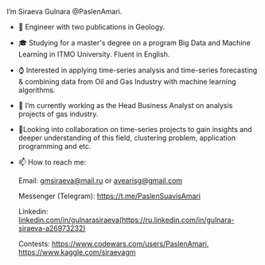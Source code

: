 I’m Siraeva Gulnara @PaslenAmari. 



- :rocket: Engineer with two publications in Geology. 



- :mortar_board: Studying for a master's degree on a program Big Data and Machine Learning in ITMO University. Fluent in English.



- :watch: Interested in applying time-series analysis and time-series forecasting & combining data from Oil and Gas Industry with machine learning algorithms.



- :construction_worker: I’m currently working as the Head Business Analyst on analysis projects of gas industry.




- :open_hands:Looking into collaboration on time-series projects to gain insights and deeper understanding of this field, clustering problem, application programming and etc.




- 📫 How to reach me:

  
  Email: gmsiraeva@mail.ru or avearisg@gmail.com
  

  Messenger (Telegram): https://t.me/PaslenSuavisAmari 

  
  Linkedin: [linkedin.com/in/gulnarasiraeva(https://ru.linkedin.com/in/gulnara-siraeva-a26973232)](https://ru.linkedin.com/in/gulnara-siraeva-a26973232)

  
  Contests: https://www.codewars.com/users/PaslenAmari, https://www.kaggle.com/siraevagm

  
  
